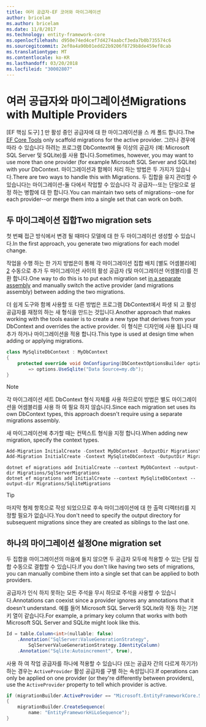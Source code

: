 ```yaml
---
title: 여러 공급자-EF 코어와 마이그레이션
author: bricelam
ms.author: bricelam
ms.date: 11/8/2017
ms.technology: entity-framework-core
ms.openlocfilehash: d950e74ed4cef7d4274aabcf3eda7b0b735574c6
ms.sourcegitcommit: 2ef0a4a90b01edd22b9206f8729b8de459ef8cab
ms.translationtype: MT
ms.contentlocale: ko-KR
ms.lasthandoff: 03/20/2018
ms.locfileid: "30002807"
---
```

<a name="migrations-with-multiple-providers"></a><span data-ttu-id="c0119-102">여러 공급자와 마이그레이션</span><span class="sxs-lookup"><span data-stu-id="c0119-102">Migrations with Multiple Providers</span></span>
==================================
<span data-ttu-id="c0119-103">[EF 핵심 도구] [ 1] 만 활성 중인 공급자에 대 한 마이그레이션을 스 캐 폴드 합니다.</span><span class="sxs-lookup"><span data-stu-id="c0119-103">The [EF Core Tools][1] only scaffold migrations for the active provider.</span></span> <span data-ttu-id="c0119-104">그러나 경우에 따라 수 있습니다 하려는 프로그램 DbContext에 둘 이상의 공급자 (예: Microsoft SQL Server 및 SQLite)를 사용 합니다.</span><span class="sxs-lookup"><span data-stu-id="c0119-104">Sometimes, however, you may want to use more than one provider (for example Microsoft SQL Server and SQLite) with your DbContext.</span></span> <span data-ttu-id="c0119-105">마이그레이션과 함께이 처리 하는 방법은 두 가지가 있습니다.</span><span class="sxs-lookup"><span data-stu-id="c0119-105">There are two ways to handle this with Migrations.</span></span> <span data-ttu-id="c0119-106">두 집합을 유지 관리할 수 있습니다는 마이그레이션-둘 다에서 작업할 수 있습니다 각 공급자--또는 단일으로 설정 하는 병합에 대 한 합니다.</span><span class="sxs-lookup"><span data-stu-id="c0119-106">You can maintain two sets of migrations--one for each provider--or merge them into a single set that can work on both.</span></span>

<a name="two-migration-sets"></a><span data-ttu-id="c0119-107">두 마이그레이션 집합</span><span class="sxs-lookup"><span data-stu-id="c0119-107">Two migration sets</span></span>
------------------
<span data-ttu-id="c0119-108">첫 번째 접근 방식에서 변경 될 때마다 모델에 대 한 두 마이그레이션 생성할 수 있습니다.</span><span class="sxs-lookup"><span data-stu-id="c0119-108">In the first approach, you generate two migrations for each model change.</span></span>

<span data-ttu-id="c0119-109">작업을 수행 하는 한 가지 방법은이 통해 각 마이그레이션 집합 배치 [별도 어셈블리에] [ 2] 수동으로 추가 두 마이그레이션 사이의 활성 공급자 (및 마이그레이션 어셈블리)를 전환 합니다.</span><span class="sxs-lookup"><span data-stu-id="c0119-109">One way to do this is to put each migration set [in a separate assembly][2] and manually switch the active provider (and migrations assembly) between adding the two migrations.</span></span>

<span data-ttu-id="c0119-110">더 쉽게 도구와 함께 사용할 또 다른 방법은 프로그램 DbContext에서 파생 되 고 활성 공급자를 재정의 하는 새 형식을 만드는 것입니다.</span><span class="sxs-lookup"><span data-stu-id="c0119-110">Another approach that makes working with the tools easier is to create a new type that derives from your DbContext and overrides the active provider.</span></span> <span data-ttu-id="c0119-111">이 형식은 디자인에 사용 됩니다 때 추가 하거나 마이그레이션을 적용 합니다.</span><span class="sxs-lookup"><span data-stu-id="c0119-111">This type is used at design time when adding or applying migrations.</span></span>

``` csharp
class MySqliteDbContext : MyDbContext
{
    protected override void OnConfiguring(DbContextOptionsBuilder options)
        => options.UseSqlite("Data Source=my.db");
}
```

> [!NOTE]
> <span data-ttu-id="c0119-112">각 마이그레이션 세트 DbContext 형식 자체를 사용 하므로이 방법은 별도 마이그레이션을 어셈블리를 사용 하 여 필요 하지 않습니다.</span><span class="sxs-lookup"><span data-stu-id="c0119-112">Since each migration set uses its own DbContext types, this approach doesn't require using a separate migrations assembly.</span></span>

<span data-ttu-id="c0119-113">새 마이그레이션에 추가할 때는 컨텍스트 형식을 지정 합니다.</span><span class="sxs-lookup"><span data-stu-id="c0119-113">When adding new migration, specify the context types.</span></span>

``` powershell
Add-Migration InitialCreate -Context MyDbContext -OutputDir Migrations\SqlServerMigrations
Add-Migration InitialCreate -Context MySqliteDbContext -OutputDir Migrations\SqliteMigrations
```
``` Console
dotnet ef migrations add InitialCreate --context MyDbContext --output-dir Migrations/SqlServerMigrations
dotnet ef migrations add InitialCreate --context MySqliteDbContext --output-dir Migrations/SqliteMigrations
```

> [!TIP]
> <span data-ttu-id="c0119-114">마지막 형제 항목으로 작성 되었으므로 후속 마이그레이션에 대 한 출력 디렉터리를 지정할 필요가 없습니다.</span><span class="sxs-lookup"><span data-stu-id="c0119-114">You don't need to specify the output directory for subsequent migrations since they are created as siblings to the last one.</span></span>

<a name="one-migration-set"></a><span data-ttu-id="c0119-115">하나의 마이그레이션 설정</span><span class="sxs-lookup"><span data-stu-id="c0119-115">One migration set</span></span>
-----------------
<span data-ttu-id="c0119-116">두 집합을 마이그레이션의 마음에 들지 않으면 두 공급자 모두에 적용할 수 있는 단일 집합 수동으로 결합할 수 있습니다.</span><span class="sxs-lookup"><span data-stu-id="c0119-116">If you don't like having two sets of migrations, you can manually combine them into a single set that can be applied to both providers.</span></span>

<span data-ttu-id="c0119-117">공급자가 인식 하지 못하는 모든 주석을 무시 하므로 주석을 사용할 수 있습니다.</span><span class="sxs-lookup"><span data-stu-id="c0119-117">Annotations can coexist since a provider ignores any annotations that it doesn't understand.</span></span> <span data-ttu-id="c0119-118">예를 들어 Microsoft SQL Server와 SQLite와 작동 하는 기본 키 열이 같습니다.</span><span class="sxs-lookup"><span data-stu-id="c0119-118">For example, a primary key column that works with both Microsoft SQL Server and SQLite might look like this.</span></span>

``` csharp
Id = table.Column<int>(nullable: false)
    .Annotation("SqlServer:ValueGenerationStrategy",
        SqlServerValueGenerationStrategy.IdentityColumn)
    .Annotation("Sqlite:Autoincrement", true),
```

<span data-ttu-id="c0119-119">사용 하 여 작업 공급자를 하나에 적용할 수 있습니다 (또는 공급자 간의 다르게 하기가) 하는 경우는 `ActiveProvider` 활성 공급자를 구별 하는 속성입니다.</span><span class="sxs-lookup"><span data-stu-id="c0119-119">If operations can only be applied on one provider (or they're differently between providers), use the `ActiveProvider` property to tell which provider is active.</span></span>

``` csharp
if (migrationBuilder.ActiveProvider == "Microsoft.EntityFrameworkCore.SqlServer")
{
    migrationBuilder.CreateSequence(
        name: "EntityFrameworkHiLoSequence");
}
```


  [1]: ../../miscellaneous/cli/index.md
  [2]: projects.md
